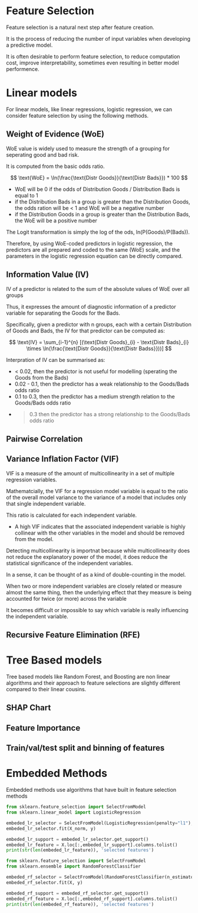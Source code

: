 # Feature Selection
Feature selection is a natural next step after feature creation. 

It is the process of reducing the number of input variables when developing a predictive model.

It is often desirable to perform feature selection, to reduce computation cost, improve interpretability, sometimes even resulting in better model performence.

# Linear models
For linear models, like linear regressions, logistic regression, we can consider feature selection by using the following methods.

## Weight of Evidence (WoE)
WoE value is widely used to measure the strength of a grouping for seperating good and bad risk. 

It is computed from the basic odds ratio.

$$ \text{WoE} = \ln(\frac{\text{Distr Goods}}{\text{Distr Bads}}) * 100 $$

- WoE will be 0 if the odds of  Distribution Goods / Distribution Bads is equal to 1
- if the Distribution Bads in a group is greater than the Distribution Goods, the odds ration will be < 1 and WoE will be a negative number
- if the Distribution Goods in a group is greater than the Distribution Bads, the WoE will be a positive number

The Logit transformation is simply the log of the ods, ln(P(Goods)/P(Bads)).

Therefore, by using WoE-coded predictors in logistic regression, the predictors are all prepared and coded to the same (WoE) scale, and the parameters in the logistic regression equation can be directly compared.

## Information Value (IV)
IV of a predictor is related to the sum of the absolute values of WoE over all groups

Thus, it expresses the amount of diagnostic information of a predictor variable for separating the Goods for the Bads.

Specifically, given a predictor with n groups, each with a certain Distribution of Goods and Bads, the IV for that predictor can be computed as:

$$ \text{IV} = \sum_{i-1}^{n} [(\text{Distr Goods}_{i} - \text{Distr Bads}_{i} \times \ln(\frac{\text{Distr Goods}}{\text{Distr Badss}}))] $$

Interpration of IV can be summarised as:
- < 0.02, then the predictor is not useful for modelling (sperating the Goods from the Bads)
- 0.02 - 0.1, then the predictor has a weak relationship to the Goods/Bads odds ratio
- 0.1 to 0.3, then the predictor has a medium strength relation to the Goods/Bads odds ratio
- > 0.3 then the predictor has a strong relationship to the Goods/Bads odds ratio
## Pairwise Correlation

## Variance Inflation Factor (VIF)
VIF is a measure of the amount of multicollinearity in a set of multiple regression variables.

Mathematcially, the VIF for a regression model variable is equal to the ratio of the overall model variance to the variance of a model that includes only that single independent variable.

This ratio is calculated for each independent variable.

- A high VIF indicates that the associated independent variable is highly collinear with the other variables in the model and should be removed from the model.

Detecting multicollinearity is importnat because while multicollinearity does not reduce the explanatory power of the model, it does reduce the statistical significance of the independent variables.

In a sense, it can be thought of as a kind of double-counting in the model. 

When two or more independent variables are closely related or measure almost the same thing, then the underlying effect that they measure is being accounted for twice (or more) across the variable

It becomes difficult or impossible to say which variable is really influencing the independent variable.

## Recursive Feature Elimination (RFE)

# Tree Based models
Tree based models like Random Forest, and Boosting are non linear algorithms and their approach to feature selections are slightly different compared to their linear cousins.

## SHAP Chart

## Feature Importance 

## Train/val/test split and binning of features

# Embedded Methods
Embedded methods use algorithms that have built in feature selection methods

```python
from sklearn.feature_selection import SelectFromModel
from sklearn.linear_model import LogisticRegression

embeded_lr_selector = SelectFromModel(LogisticRegression(penalty="l1"), max_features=num_feats)
embeded_lr_selector.fit(X_norm, y)

embeded_lr_support = embeded_lr_selector.get_support()
embeded_lr_feature = X.loc[:,embeded_lr_support].columns.tolist()
print(str(len(embeded_lr_feature)), 'selected features')
```


```python
from sklearn.feature_selection import SelectFromModel
from sklearn.ensemble import RandomForestClassifier

embeded_rf_selector = SelectFromModel(RandomForestClassifier(n_estimators=100), max_features=num_feats)
embeded_rf_selector.fit(X, y)

embeded_rf_support = embeded_rf_selector.get_support()
embeded_rf_feature = X.loc[:,embeded_rf_support].columns.tolist()
print(str(len(embeded_rf_feature)), 'selected features')
```
